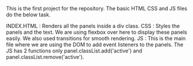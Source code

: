 This is the first project for the repository. 
The basic HTML CSS and JS files do the below task. 

INDEX.HTML : Renders all the panels inside a div class.
CSS : Styles the panels and the text. We are using flexbox over here to display these panels easily. We also used transitions for smooth rendering. 
JS : This is the main file where we are using the DOM to add event listeners to the panels. The JS has 2 functions only 
panel.classList.add('active') and panel.classList.remove('active').